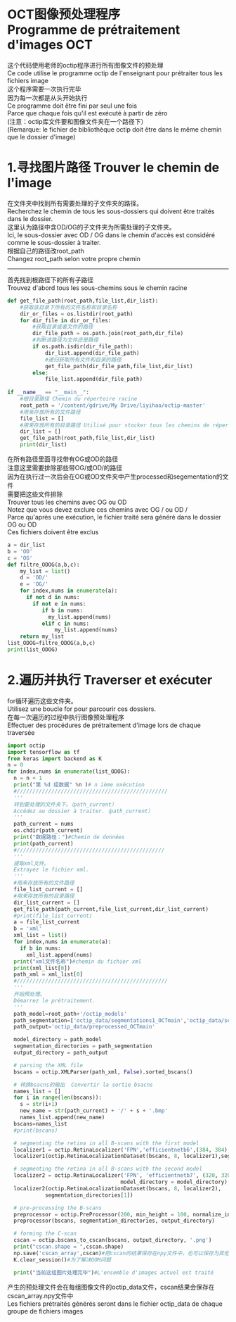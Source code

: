 OCT图像预处理程序  
Programme de prétraitement d'images OCT
=============
这个代码使用老师的octip程序进行所有图像文件的预处理  
Ce code utilise le programme octip de l'enseignant pour prétraiter tous les fichiers image  
这个程序需要一次执行完毕  
因为每一次都是从头开始执行  
Ce programme doit être fini par seul une fois  
Parce que chaque fois qu'il est exécuté à partir de zéro  
(注意：octip库文件要和图像文件夹在一个路径下）  
(Remarque: le fichier de bibliothèque octip doit être dans le même chemin que le dossier d'image)

# 1.寻找图片路径 Trouver le chemin de l'image
在文件夹中找到所有需要处理的子文件夹的路径。  
Recherchez le chemin de tous les sous-dossiers qui doivent être traités dans le dossier.  
这里认为路径中含OD/OG的子文件夹为所需处理的子文件夹。  
Ici, le sous-dossier avec OD / OG dans le chemin d'accès est considéré comme le sous-dossier à traiter.  
根据自己的路径改root_path  
Changez root_path selon votre propre chemin  

---
首先找到根路径下的所有子路径  
Trouvez d'abord tous les sous-chemins sous le chemin racine
```python
def get_file_path(root_path,file_list,dir_list):
    #获取该目录下所有的文件名称和目录名称
    dir_or_files = os.listdir(root_path)
    for dir_file in dir_or_files:
        #获取目录或者文件的路径
        dir_file_path = os.path.join(root_path,dir_file)
        #判断该路径为文件还是路径
        if os.path.isdir(dir_file_path):
            dir_list.append(dir_file_path)
            #递归获取所有文件和目录的路径
            get_file_path(dir_file_path,file_list,dir_list)
        else:
            file_list.append(dir_file_path)
 
if __name__ == "__main__":
    #根目录路径 Chemin du répertoire racine
    root_path = '/content/gdrive/My Drive/liyihao/octip-master'
    #用来存放所有的文件路径
    file_list = []
    #用来存放所有的目录路径 Utilisé pour stocker tous les chemins de répertoire
    dir_list = []
    get_file_path(root_path,file_list,dir_list)
    print(dir_list)
```
在所有路径里面寻找带有OG或OD的路径  
注意这里需要排除那些带OG/或OD/的路径  
因为在执行过一次后会在OG或OD文件夹中产生processed和segementation的文件  
需要把这些文件排除  
Trouver tous les chemins avec OG ou OD  
Notez que vous devez exclure ces chemins avec OG / ou OD /  
Parce qu'après une exécution, le fichier traité sera généré dans le dossier OG ou OD  
Ces fichiers doivent être exclus  
```python
a = dir_list
b = 'OD'
c = 'OG'
def filtre_ODOG(a,b,c):
    my_list = list()
    d = 'OD/'
    e = 'OG/'
    for index,nums in enumerate(a):
      if not d in nums:
        if not e in nums:
           if b in nums:
             my_list.append(nums)
           elif c in nums:
               my_list.append(nums)       
    return my_list
list_ODOG=filtre_ODOG(a,b,c)   
print(list_ODOG) 
```
# 2.遍历并执行 Traverser et exécuter
for循环遍历这些文件夹。  
Utilisez une boucle for pour parcourir ces dossiers.  
在每一次遍历的过程中执行图像预处理程序  
Effectuer des procédures de prétraitement d'image lors de chaque traversée  
```python
import octip
import tensorflow as tf
from keras import backend as K
n = 0
for index,nums in enumerate(list_ODOG):
  n = n + 1
  print("第 %d 组数据" %n )# n ième exécution
  #////////////////////////////////////////////////
  '''
  转到要处理的文件夹下。（path_current）
  Accédez au dossier à traiter.（path_current）
  '''
  path_current = nums
  os.chdir(path_current)
  print("数据路径：")#Chemin de données
  print(path_current)
  #///////////////////////////////////////////////
  '''
  提取xml文件。
  Extrayez le fichier xml.
  '''
  #用来存放所有的文件路径
  file_list_current = []
  #用来存放所有的目录路径
  dir_list_current = []
  get_file_path(path_current,file_list_current,dir_list_current)
  #print(file_list_current)
  a = file_list_current
  b = 'xml'
  xml_list = list()
  for index,nums in enumerate(a):
    if b in nums:
      xml_list.append(nums)
  print("xml文件名称")#chemin du fichier xml  
  print(xml_list[0]) 
  path_xml = xml_list[0]
  #////////////////////////////////////////////////
  '''
  开始预处理。
  Démarrez le prétraitement.
  '''
  path_model=root_path+'/octip_models'
  path_segmentation=['octip_data/segmentations1_OCTmain','octip_data/segmentations2_OCTmain']
  path_output='octip_data/preprocessed_OCTmain'

  model_directory = path_model
  segmentation_directories = path_segmentation
  output_directory = path_output

  # parsing the XML file
  bscans = octip.XMLParser(path_xml, False).sorted_bscans()

  # 转换bsacns的输出  Convertir la sortie bsacns
  names_list = []
  for i in range(len(bscans)):
    s = str(i+1)
    new_name = str(path_current) + '/' + s + '.bmp'
    names_list.append(new_name)
  bscans=names_list
  #print(bscans)

  # segmenting the retina in all B-scans with the first model 
  localizer1 = octip.RetinaLocalizer('FPN','efficientnetb6',(384, 384),model_directory = model_directory)
  localizer1(octip.RetinaLocalizationDataset(bscans, 8, localizer1),segmentation_directories[0])

  # segmenting the retina in all B-scans with the second model
  localizer2 = octip.RetinaLocalizer('FPN', 'efficientnetb7', (320, 320),
                                    model_directory = model_directory)
  localizer2(octip.RetinaLocalizationDataset(bscans, 8, localizer2),
            segmentation_directories[1])

  # pre-processing the B-scans
  preprocessor = octip.PreProcessor(200, min_height = 100, normalize_intensities = True)
  preprocessor(bscans, segmentation_directories, output_directory)

  # forming the C-scan
  cscan = octip.bscans_to_cscan(bscans, output_directory, '.png')
  print("cscan.shape = ",cscan.shape)
  np.save('cscan_array',cscan)#把cscan的结果保存在npy文件中，也可以保存为其他形式，例如nii
  K.clear_session()#为了解决OOM问题

  print("当前这组图片处理完毕")#L'ensemble d'images actuel est traité
  ```
产生的预处理文件会在每组图像文件的octip_data文件，cscan结果会保存在cscan_array.npy文件中  
Les fichiers prétraités générés seront dans le fichier octip_data de chaque groupe de fichiers images


